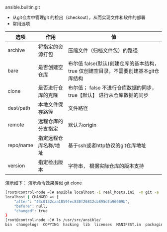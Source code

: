 ansible.builtin.git
  - 从git仓库中管理git 的检出（checkout），从而实现文件和软件的部署
  - 常用选项

| 选项      | 作用                  | 值                                                           |
| --------- | --------------------- | ------------------------------------------------------------ |
| archive   | 将指定的资源打包      | 压缩文件（归档文件包）的路径                                 |
| bare      | 是否创建空仓库        | 布尔值 false(默认)创建仓库的基本结构，true 仅创建空目录，不需要创建基本git仓库结构 |
| clone     | 是否进行仓库的克隆    | 布尔值； false 不进行仓库数据的同步，true【默认】 进行从仓库数据的同步 |
| dest/path | 本地文件保存路径      | 文件路径                                                     |
| remote    | 远程仓库的分支指定    | 默认为origin                                                 |
| repo/name | 指定远程仓库名称/地址 | 基于ssh或者http协议的git仓库地址                             |
| version   | 指定检出版本          | 字符串， 根据实际仓库的版本支持                              |

演示如下：
演示命令效果类似 git clone
```bash
[root@control-node ~]# ansible localhost -i real_hosts.ini  -m git -a 'repo=https://github.com/ansible/ansible.git dest=/usr/src/ansible'
localhost | CHANGED => {
    "after": "43c0132caa1859fec830f26812cb895dfa96609b",
    "before": null,
    "changed": true
}
[root@control-node ~]# ls /usr/src/ansible/
bin  changelogs  COPYING  hacking  lib  licenses  MANIFEST.in  packaging  pyproject.toml  README.md  requirements.txt  test
